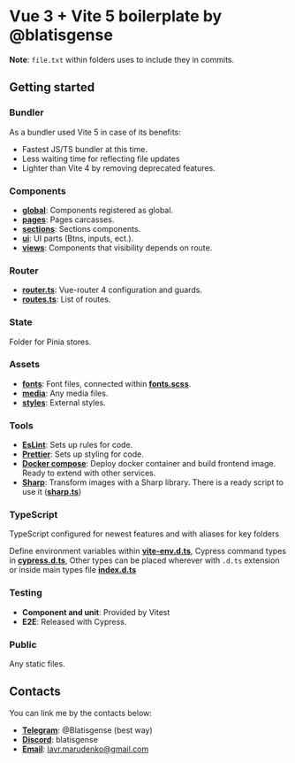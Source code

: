 # Vue 3 + Vite 5 boilerplate by @blatisgense
**Note**: `file.txt` within folders uses to include they in commits.
## Getting started
### Bundler
As a bundler used Vite 5 in case of its benefits:
- Fastest JS/TS bundler at this time.
- Less waiting time for reflecting file updates
- Lighter than Vite 4 by removing deprecated features.
### Components
- **[global](src/components/global)**: Components registered as global.
- **[pages](src/components/pages)**: Pages carcasses.
- **[sections](src/components/sections)**: Sections components.
- **[ui](src/components/ui)**: UI parts (Btns, inputs, ect.).
- **[views](src/components/views)**: Components that visibility depends on route.
### Router
- **[router.ts](src/router/router.ts)**: Vue-router 4 configuration and guards.
- **[routes.ts](src/router/routes.ts)**: List of routes.
### State
Folder for Pinia stores.
### Assets
- **[fonts](src/assets/fonts)**: Font files, connected within **[fonts.scss](src/assets/styles/config/fonts.scss)**.
- **[media](src/assets/media)**: Any media files.
- **[styles](src/assets/styles)**: External styles.
### Tools
- **[EsLint](.eslintrc)**: Sets up rules for code.
- **[Prettier](.prettierrc)**: Sets up styling for code.
- **[Docker compose](docker-compose.yml)**: Deploy docker container and build frontend image. Ready to extend with other services.
- **[Sharp](src/helpers/sharp.ts)**: Transform images with a Sharp library. There is a ready script to use it (**[sharp.ts](src/helpers/sharp.ts)**)
### TypeScript
TypeScript configured for newest features and with aliases for key folders

Define environment variables within **[vite-env.d.ts](src/vite-env.d.ts)**,
Cypress command types in **[cypress.d.ts](cypress/cypress.d.ts)**,
Other types can be placed wherever with `.d.ts` extension or inside main types file **[index.d.ts](src/index.d.ts)** 
### Testing
- **Component and unit**: Provided by Vitest
- **E2E**: Released with Cypress.
### Public
Any static files.
## Contacts
You can link me by the contacts below:
- **[Telegram](https://t.me/Blatisgense)**: @Blatisgense (best way)
- **[Discord](https://discordapp.com/users/559703556295360512)**: blatisgense
- **[Email](mailto:lavr.marudenko@gmail.com)**: lavr.marudenko@gmail.com
